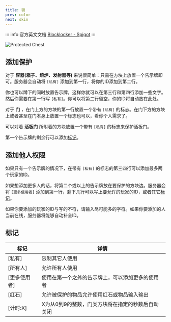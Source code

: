 ```yaml
---
title: 锁
prev: color
next: skin
---
```


::: info 官方英文文档
[Blocklocker - Spigot](https://www.spigotmc.org/resources/blocklocker.3268/field?field=documentation)
:::

![Protected Chest](/assets/image/protected-chest.jpg "受保护的箱子")

## 添加保护

对于 **容器(箱子、熔炉、发射器等)** 来说很简单：只需在方块上放置一个告示牌即可。服务器会自动将 `[私有]` 添加到第一行，将你的ID添加到第二行。

你也可以蹲下的同时放置告示牌，这样你就可以在第三行和第四行添加一些文字。然后你需要在第一行写 `[私有]`。你可以将第二行留空，你的ID将自动放在此处。

对于 **门** ，在门上方的方块的第一行放置一个带有 `[私有]` 的标志。在门下方的方块上或者甚至在门本身上放置一个标志也可以，看你个人需求了。

可以对着 **活板门** 所附着的方块放置一个带有 `[私有]` 的标志来保护活板门。

第一个告示牌的剩余行可以添加[标记](#标记)。

## 添加他人权限

如果只有一个告示牌的情况下，在带有 `[私有]` 的标志的第三四行可以添加最多两个玩家的ID。

如果想添加更多人的话，将第二个或以上的告示牌放在要保护的方块边。服务器会将 `[更多使用者]` 添加到第一行，剩下几行可以写上要允许的玩家的ID，或者其它[标记](#标记)。

如果你要添加的玩家的ID与写的不符，请输入尽可能多的字符。如果你要添加的人当前在线，服务器将能够自动补全ID。

## 标记

|标记|详情|
|---|---|
|[私有]|限制其它人使用|
|[所有人]|允许所有人使用|
|[更多使用者]|使用在第一个之外的告示牌上，可以添加更多的使用者|
|[红石]|允许被保护的物品允许使用红石或物品输入输出|
|[计时:X]|X为从0到9的整数，门类方块将在指定的秒数后自动关闭|
